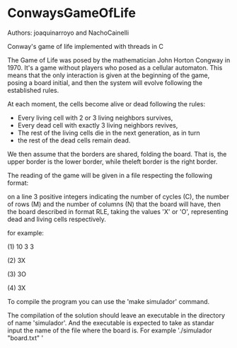 # ConwaysGameOfLife
Authors: joaquinarroyo and NachoCainelli

Conway's game of life implemented with threads in C

The Game of Life was posed by the mathematician John Horton Congway in 1970. It's a game without players who posed as a cellular automaton. This means that the only interaction is given at the beginning of the game, posing a board initial, and then the system will evolve following the established rules.

At each moment, the cells become alive or dead following the rules:

- Every living cell with 2 or 3 living neighbors survives,
- Every dead cell with exactly 3 living neighbors revives,
- The rest of the living cells die in the next generation, as in turn
- the rest of the dead cells remain dead.

We then assume that the borders are shared, folding the board. That is, the upper border is the lower border, while theleft border is the right border.

The reading of the game will be given in a file respecting the following format:

on a line 3 positive integers indicating the number of cycles (C), the number of rows (M) and the number of columns (N) that the board will have, then the board described in format RLE, taking the values 'X' or 'O', representing dead and living cells respectively.

for example:

(1) 10 3 3

(2) 3X

(3) 3O

(4) 3X

To compile the program you can use the 'make simulador' command.

The compilation of the solution should leave an executable in the directory of name 'simulador'. And the executable is expected to take as standar input the name of the file where the board is. For example './simulador "board.txt" '

